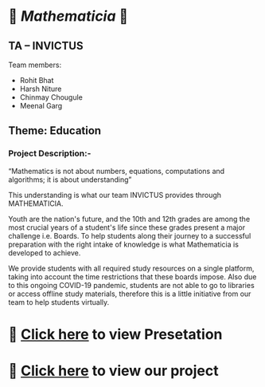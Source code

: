 # :beginner: ***Mathematicia*** :beginner:

## TA – INVICTUS ##
Team members: <br/> 

 * Rohit Bhat
 * Harsh Niture
 * Chinmay Chougule
 * Meenal Garg

## Theme: Education ##

### Project Description:- ###
“Mathematics is not about numbers, equations, computations and algorithms; it is about understanding”

This understanding is what our team INVICTUS provides through MATHEMATICIA.

Youth are the nation's future, and the 10th and 12th grades are among the most crucial years of a student's life since these grades present a major challenge i.e. Boards.
To help students along their journey to a successful preparation with the right intake of knowledge is what Mathematicia is developed to achieve. 

We provide students with all required study resources on a single platform, taking into account the time restrictions that these boards impose.
Also due to this ongoing COVID-19 pandemic, students are not able to go to libraries or access offline study materials, therefore this is a little initiative from our team to help students virtually. 

# :maple_leaf: [Click here](https://drive.google.com/file/d/1lNerx0Hcoi9Kiufd_Wip2xwBn8gr5LQK/view) to view Presetation

# :maple_leaf: [Click here](https://rohitbhat1603.github.io/Mathematicia/) to view our project




